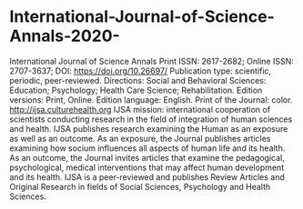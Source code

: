 # International-Journal-of-Science-Annals-2020-
International Journal of Science Annals Рrint ISSN: 2617-2682; Online ISSN: 2707-3637; DOI: https://doi.org/10.26697/ Publication type: scientific, periodic, peer-reviewed. Directions: Social and Behavioral Sciences: Education; Psychology; Health Care Science; Rehabilitation. Edition versions: Print, Online. Edition language: English. Print of the Journal: color. http://ijsa.culturehealth.org
IJSA mission: international cooperation of scientists conducting research in the field of integration of human sciences and health. IJSA publishes research examining the Human as an exposure as well as an outcome. As an exposure, the Journal publishes articles examining how socium influences all aspects of human life and its health. As an outcome, the Journal invites articles that examine the pedagogical, psychological, medical interventions that may affect human development and its health. IJSA is a peer-reviewed and publishes Review Articles and Original Research in fields of Social Sciences, Psychology and Health Sciences.
